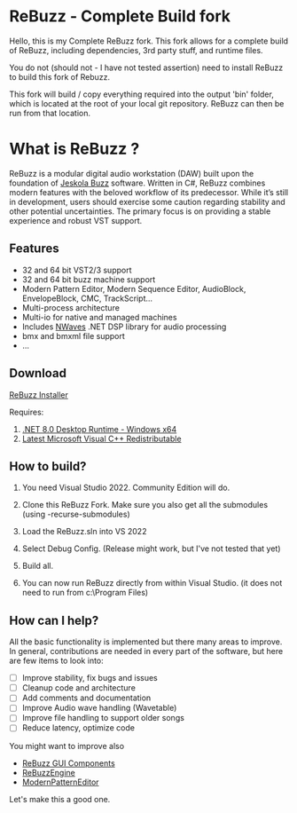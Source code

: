 # ReBuzz - Complete Build fork
Hello, this is my Complete ReBuzz fork.  This fork allows for a complete build of ReBuzz, including dependencies, 3rd party stuff, and runtime files.

You do not (should not - I have not tested assertion) need to install ReBuzz to build this fork of Rebuzz.

This fork will build / copy everything required into the output 'bin' folder, which is located at the root of your local git repository.  ReBuzz can then be run from that location.

# What is ReBuzz ?
ReBuzz is a modular digital audio workstation (DAW) built upon the foundation of [Jeskola Buzz](https://jeskola.net/buzz/) software. Written in C#, ReBuzz combines modern features with the beloved workflow of its predecessor. While it’s still in development, users should exercise some caution regarding stability and other potential uncertainties. The primary focus is on providing a stable experience and robust VST support.

## Features
* 32 and 64 bit VST2/3 support
* 32 and 64 bit buzz machine support
* Modern Pattern Editor, Modern Sequence Editor, AudioBlock, EnvelopeBlock, CMC, TrackScript...
* Multi-process architecture
* Multi-io for native and managed machines
* Includes [NWaves](https://github.com/ar1st0crat/NWaves) .NET DSP library for audio processing
* bmx and bmxml file support
* ...

## Download
[ReBuzz Installer](https://buzz.robotplanet.dk/files/ReBuzzSetup_2024_Preview.exe)

Requires:
1. [.NET 8.0 Desktop Runtime - Windows x64](https://dotnet.microsoft.com/en-us/download/dotnet/thank-you/runtime-desktop-8.0.3-windows-x64-installer?cid=getdotnetcore)
2. [Latest Microsoft Visual C++ Redistributable](https://learn.microsoft.com/en-us/cpp/windows/latest-supported-vc-redist?view=msvc-170)

## How to build?
1. You need Visual Studio 2022.  Community Edition will do.

2. Clone this ReBuzz Fork.  Make sure you also get all the submodules (using -recurse-submodules)

3. Load the ReBuzz.sln into VS 2022

4. Select Debug Config.  (Release might work, but I've not tested that yet)

5. Build all.

6. You can now run ReBuzz directly from within Visual Studio.  (it does not need to run from c:\Program Files)


## How can I help?
All the basic functionality is implemented but there many areas to improve. In general, contributions are needed in every part of the software, but here are few items to look into:

- [ ] Improve stability, fix bugs and issues
- [ ] Cleanup code and architecture
- [ ] Add comments and documentation
- [ ] Improve Audio wave handling (Wavetable)
- [ ] Improve file handling to support older songs
- [ ] Reduce latency, optimize code

You might want to improve also
- [ReBuzz GUI Components](https://github.com/wasteddesign/ReBuzzGUI)
- [ReBuzzEngine](https://github.com/wasteddesign/ReBuzzEngine)
- [ModernPatternEditor](https://github.com/wasteddesign/ModernPatternEditor)

Let's make this a good one.
